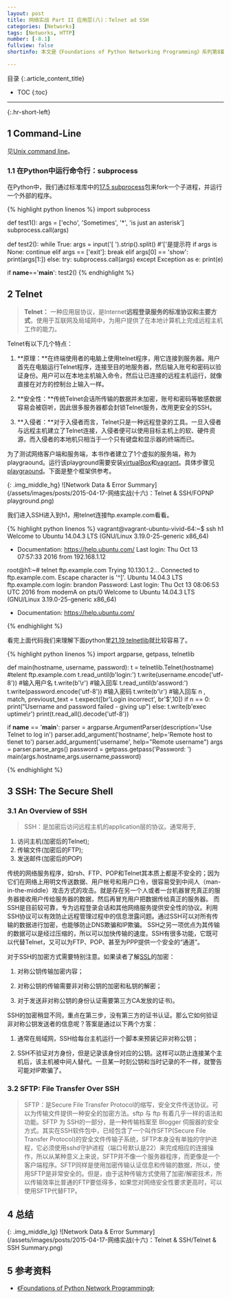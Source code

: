 ```yaml
---
layout: post
title: 网络实战 Part II 应用层(八)：Telnet ad SSH
categories: [Networks]
tags: [Networks, HTTP]
number: [-8.1]
fullview: false
shortinfo: 本文是《Foundations of Python Networking Programming》系列第8篇笔记《缓存和消息队列》。

---
```

目录
{:.article_content_title}


* TOC
{:toc}

---
{:.hr-short-left}

## 1 Command-Line ##

见[Unix command line]({{site.baseurl}}/unix/2015/02/01/Unix-Command-Line.html)。

### 1.1 在Python中运行命令行：subprocess ###


在Python中，我们通过标准库中的[17.5 subprocess](https://docs.python.org/3/library/subprocess.html#subprocess.run)包来fork一个子进程，并运行一个外部的程序。

{% highlight python linenos %}
import subprocess

def test1():
    args = ['echo', 'Sometimes', '*', 'is just an asterisk']
    subprocess.call(args)

def test2():
    while True:
        args = input('[ ').strip().split() #'['是提示符
        if args is None:
            continue
        elif args == ['exit']:
            break
        elif args[0] == 'show':
            print(args[1:])
        else:
            try:
                subprocess.call(args)
            except Exception as e:
                print(e)

if __name__=='__main__':
    test2()
{% endhighlight %}


## 2 Telnet ##

> **Telnet：** 一种应用层协议，是Internet**远程登录服务的标准协议和主要方式**，使用于互联网及局域网中，为用户提供了在本地计算机上完成远程主机工作的能力。

Telnet有以下几个特点：

1. **原理：**在终端使用者的电脑上使用telnet程序，用它连接到服务器。用户首先在电脑运行Telnet程序，连接至目的地服务器，然后输入账号和密码以验证身份。用户可以在本地主机输入命令，然后让已连接的远程主机运行，就像直接在对方的控制台上输入一样。

2. **安全性：**传统Telnet会话所传输的数据并未加密，账号和密码等敏感数据容易会被窃听，因此很多服务器都会封锁Telnet服务，改用更安全的SSH。

3. **入侵者：**对于入侵者而言，Telnet只是一种远程登录的工具。一旦入侵者与远程主机建立了Telnet连接，入侵者便可以使用目标主机上的软、硬件资源，而入侵者的本地机只相当于一个只有键盘和显示器的终端而已。

为了测试网络客户端和服务端，本书作者建立了1个虚拟的服务端，称为playgraound。运行该playground需要安装[virtualBox](https://www.virtualbox.org/wiki/Downloads)和[vagrant](https://www.vagrantup.com/)。具体步骤见[playgraound](https://github.com/brandon-rhodes/fopnp/tree/m/playground)。下面是整个框架供参考。

{: .img_middle_hg}
![Network Data & Error Summary](/assets/images/posts/2015-04-17-网络实战(十六)：Telnet & SSH/FOPNP playground.png)

我们进入SSH进入到h1，用telnet连接ftp.example.com看看。

{% highlight python linenos %}
vagrant@vagrant-ubuntu-vivid-64:~$ ssh h1 
Welcome to Ubuntu 14.04.3 LTS (GNU/Linux 3.19.0-25-generic x86_64)
 * Documentation: https://help.ubuntu.com/ Last login: Thu Oct 13 07:57:33 2016 from 192.168.1.12 

root@h1:~# telnet ftp.example.com 
Trying 10.130.1.2... 
Connected to ftp.example.com. 
Escape character is '^]'. 
Ubuntu 14.04.3 LTS 
ftp.example.com login: brandon 
Password: 
Last login: Thu Oct 13 08:06:53 UTC 2016 from modemA on pts/0 Welcome to Ubuntu 14.04.3 LTS (GNU/Linux 3.19.0-25-generic x86_64) 
 * Documentation: https://help.ubuntu.com/

{% endhighlight %}

看完上面代码我们来理解下面python里[21.19 telnetlib](https://docs.python.org/3/library/telnetlib.html)就比较容易了。


{% highlight python linenos %}
import argparse, getpass, telnetlib

def main(hostname, username, password):
    t = telnetlib.Telnet(hostname)      #telent ftp.example.com
    t.read_until(b'login:')
    t.write(username.encode('utf-8'))   #输入用户名
    t.write(b'\r')                      #输入回车
    t.read_until(b'assword:')           
    t.write(password.encode('utf-8'))   #输入密码
    t.write(b'\r')                      #输入回车
    n , match, previoust_text = t.expect([br'Login incorrect', br'\$',10])
    if n == 0:
        print("Username and password failed - giving up")
    else:
        t.write(b'exec uptime\r')
        print(t.read_all().decode('utf-8'))

if __name__ == '__main__':
    parser = argparse.ArgumentParser(description='Use Telnet to log in')
    parser.add_argument('hostname', help='Remote host to tlenet to')
    parser.add_argument('username', help="Remote username")
    args = parser.parse_args()
    password = getpass.getpass('Password: ')
    main(args.hostname,args.username,password)

{% endhighlight %}


## 3 SSH: The Secure Shell ##

### 3.1 An Overview of SSH ###

> SSH：是加密后访问远程主机的application层的协议。通常用于,<br/>
1. 访问主机(加密后的Telnet);<br/>
2. 传输文件(加密后的FTP);<br/>
3. 发送邮件(加密后的POP)<br/>

 传统的网络服务程序，如rsh、FTP、POP和Telnet其本质上都是不安全的；因为它们在网络上用明文传送数据、用户帐号和用户口令，很容易受到中间人（man-in-the-middle）攻击方式的攻击。就是存在另一个人或者一台机器冒充真正的服务器接收用户传给服务器的数据，然后再冒充用户把数据传给真正的服务器。 而SSH是目前较可靠，专为远程登录会话和其他网络服务提供安全性的协议。利用SSH协议可以有效防止远程管理过程中的信息泄露问题。通过SSH可以对所有传输的数据进行加密，也能够防止DNS欺骗和IP欺骗。 SSH之另一项优点为其传输的数据可以是经过压缩的，所以可以加快传输的速度。SSH有很多功能，它既可以代替Telnet，又可以为FTP、POP、甚至为PPP提供一个安全的“通道”。

 对于SSH的加密方式需要特别注意。如果读者了解[SSL]({{site.baseurl}}/networks/2015/04/07/网络实战-Part-I-传输层(五)-TLS&SSL.html)的加密：

 1. 对称公钥传输加密内容；

 2. 对称公钥的传输需要非对称公钥的加密和私钥的解密；

 3. 对于发送非对称公钥的身份认证需要第三方CA发放的证书)。

 SSH的加密稍显不同，重点在第三步，没有第三方的证书认证。那么它如何验证非对称公钥发送者的信息呢？答案是通过以下两个方案：

 1. 通常在局域网，SSH给每台主机运行一个脚本来预装记非对称公钥；

 2. SSH不验证对方身份，但是记录该身份对应的公钥。这样可以防止连接某个主机后，该主机被中间人替代。一旦某一时刻公钥和当时记录的不一样，就警告可能对IP欺骗了。


### 3.2 SFTP: File Transfer Over SSH ###

> SFTP：是Secure File Transfer Protocol的缩写，安全文件传送协议。可以为传输文件提供一种安全的加密方法。sftp 与 ftp 有着几乎一样的语法和功能。SFTP 为 SSH的一部分，是一种传输档案至 Blogger 伺服器的安全方式。其实在SSH软件包中，已经包含了一个叫作SFTP(Secure File Transfer Protocol)的安全文件传输子系统，SFTP本身没有单独的守护进程，它必须使用sshd守护进程（端口号默认是22）来完成相应的连接操作，所以从某种意义上来说，SFTP并不像一个服务器程序，而更像是一个客户端程序。SFTP同样是使用加密传输认证信息和传输的数据，所以，使用SFTP是非常安全的。但是，由于这种传输方式使用了加密/解密技术，所以传输效率比普通的FTP要低得多，如果您对网络安全性要求更高时，可以使用SFTP代替FTP。

## 4 总结 ##


{: .img_middle_lg}
![Network Data & Error Summary](/assets/images/posts/2015-04-17-网络实战(十六)：Telnet & SSH/Telnet & SSH Summary.png)


## 5 参考资料 ##

- [《Foundations of Python Network Programming》](https://www.amazon.com/Foundations-Python-Network-Programming-Brandon/dp/1430258543/ref=sr_1_1/159-7715257-2675343?s=books&ie=UTF8&qid=1474899055&sr=1-1&keywords=foundations+of+python+network+programming);





